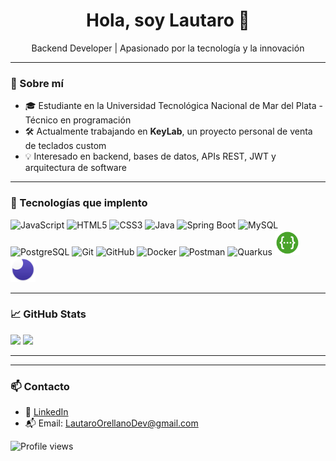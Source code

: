 <h1 align="center">Hola, soy Lautaro 👋</h1>
<p align="center">
  Backend Developer | Apasionado por la tecnología y la innovación
</p>

---

### 🧠 Sobre mí

- 🎓 Estudiante en la Universidad Tecnológica Nacional de Mar del Plata - Técnico  en programación
- 🛠️ Actualmente trabajando en **KeyLab**, un proyecto personal de venta de teclados custom
- 💡 Interesado en backend, bases de datos, APIs REST, JWT y arquitectura de software

---

### 🧰 Tecnologías que implento

<p align="left">
  <img src="https://cdn.jsdelivr.net/gh/devicons/devicon/icons/javascript/javascript-original.svg" height="40" alt="JavaScript"/>
  <img src="https://cdn.jsdelivr.net/gh/devicons/devicon/icons/html5/html5-original.svg" height="40" alt="HTML5"/>
  <img src="https://cdn.jsdelivr.net/gh/devicons/devicon/icons/css3/css3-original.svg" height="40" alt="CSS3"/>
  <img src="https://cdn.jsdelivr.net/gh/devicons/devicon/icons/java/java-original.svg" height="40" alt="Java"/>
  <img src="https://cdn.jsdelivr.net/gh/devicons/devicon/icons/spring/spring-original.svg" height="40" alt="Spring Boot"/>
  <img src="https://cdn.jsdelivr.net/gh/devicons/devicon/icons/mysql/mysql-original.svg" height="40" alt="MySQL"/>
  <img src="https://cdn.jsdelivr.net/gh/devicons/devicon/icons/postgresql/postgresql-original.svg" height="40" alt="PostgreSQL"/>
  <img src="https://cdn.jsdelivr.net/gh/devicons/devicon/icons/git/git-original.svg" height="40" alt="Git"/>
  <img src="https://cdn.jsdelivr.net/gh/devicons/devicon/icons/github/github-original.svg" height="40" alt="GitHub"/>
  <img src="https://cdn.jsdelivr.net/gh/devicons/devicon/icons/docker/docker-original.svg" height="40" alt="Docker"/>
  <img src="https://cdn.jsdelivr.net/gh/devicons/devicon/icons/postman/postman-original.svg" height="40" alt="Postman"/>
  <img src="https://upload.wikimedia.org/wikipedia/commons/6/6a/Quarkus_logo_2022.svg" height="40" alt="Quarkus"/>
  <img src="assets/swagger.svg" height="40" alt="Swagger"/>
  <img src="assets/insomnia.svg" height="40" alt="Insomnia"/>
</p>

---

### 📈 GitHub Stats

<p align="left">
  <img src="https://github-readme-stats.vercel.app/api?username=LautaroOrellano&show_icons=true&theme=github_dark" height="150"/>
  <img src="https://github-readme-stats.vercel.app/api/top-langs/?username=LautaroOrellano&layout=compact&theme=github_dark" height="150"/>
</p>

---

---

### 📫 Contacto

- 💼 [LinkedIn](https://www.linkedin.com/in/LautaroOrellano)
- 📬 Email: LautaroOrellanoDev@gmail.com

![Profile views](https://komarev.com/ghpvc/?username=LautaroOrellano&color=blueviolet&style=plastic)


